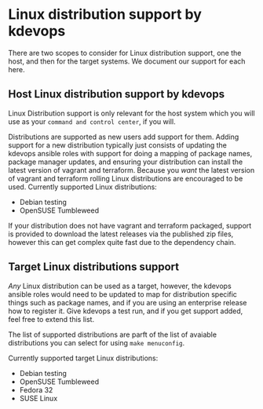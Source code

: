 # Linux distribution support by kdevops

There are two scopes to consider for Linux distribution support, one the
host, and then for the target systems. We document our support for each
here.

## Host Linux distribution support by kdevops

Linux Distribution support is only relevant for the host system which you
will use as your `command and control center`, if you will.

Distributions are supported as new users add support for them. Adding support
for a new distribution typically just consists of updating the kdevops
ansible roles with support for doing a mapping of package names, package
manager updates, and ensuring your distribution can install the latest
version of vagrant and terraform. Because you *want* the latest version of
vagrant and terraform rolling Linux distributions are encouraged to be used.
Currently supported Linux distributions:

  * Debian testing
  * OpenSUSE Tumbleweed

If your distribution does not have vagrant and terraform packaged, support
is provided to download the latest releases via the published zip files,
however this can get complex quite fast due to the dependency chain.

## Target Linux distributions support

*Any* Linux distribution can be used as a target, however, the kdevops ansible
roles would need to be updated to map for distribution specific things such
as package names, and if you are using an enterprise release how to register
it. Give kdevops a test run, and if you get support added, feel free to extend
this list.

The list of supported distributions are parft of the list of avaiable
distributions you can select for using `make menuconfig`.

Currently supported target Linux distributions:

   * Debian testing
   * OpenSUSE Tumbleweed
   * Fedora 32
   * SUSE Linux

